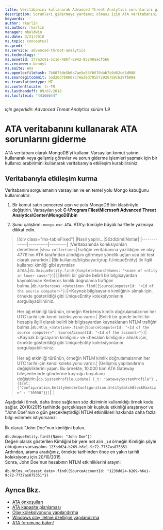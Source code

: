 ```yaml
---
title: Veritabanını kullanarak Advanced Threat Analytics sorunlarını giderme | Microsoft Docs
description: Sorunları gidermeye yardımcı olması için ATA veritabanını nasıl kullanabileceğiniz açıklanır
keywords: ''
author: rkarlin
ms.author: rkarlin
manager: mbaldwin
ms.date: 3/21/2018
ms.topic: conceptual
ms.prod: ''
ms.service: advanced-threat-analytics
ms.technology: ''
ms.assetid: 377a3c81-5c1d-486f-8942-85249aacf560
ms.reviewer: bennyl
ms.suite: ems
ms.openlocfilehash: 7b6073de5b6a7ae5e53f0070dab7b9d62cd5d988
ms.sourcegitcommit: 5ad28d7b0607c7ea36d795b72928769c629fb80a
ms.translationtype: MT
ms.contentlocale: tr-TR
ms.lasthandoff: 09/07/2018
ms.locfileid: "44166644"
---
```

*İçin geçerlidir: Advanced Threat Analytics sürüm 1.9*



# <a name="troubleshooting-ata-using-the-ata-database"></a>ATA veritabanını kullanarak ATA sorunlarını giderme
ATA veritabanı olarak MongoDB’yi kullanır.
Varsayılan komut satırını kullanarak veya gelişmiş görevler ve sorun giderme işlemleri yapmak için bir kullanıcı arabirimini kullanarak veritabanıyla etkileşim kurabilirsiniz.

## <a name="interacting-with-the-database"></a>Veritabanıyla etkileşim kurma
Veritabanını sorgulamanın varsayılan ve en temel yolu Mongo kabuğunu kullanmaktır:

1.  Bir komut satırı penceresi açın ve yolu MongoDB bin klasörüyle değiştirin. Varsayılan yol: **C:\Program Files\Microsoft Advanced Threat Analytics\Center\MongoDB\bin**

2.  Şunu çalıştırın: `mongo.exe ATA`. ATA’yı tümüyle büyük harflerle yazmaya dikkat edin.

> [!div class="mx-tableFixed"]
|Nasıl yapılır...|Sözdizimi|Notlar|
|-------------|----------|---------|
|Veritabanında koleksiyonları denetleme.|`show collections`|Trafiğin veritabanına yazıldığını ve olay 4776’nın ATA tarafından alındığını görmeye yönelik uçtan uca bir test olarak yararlıdır.|
|Bir kullanıcı/bilgisayar/grup (UniqueEntity) ile ilgili kullanıcı kimliği gibi ayrıntıları alma.|`db.UniqueEntity.find({CompleteSearchNames: "<name of entity in lower case>"})`||
|Belirli bir günde belirli bir bilgisayardan kaynaklanan Kerberos kimlik doğrulama trafiğini bulma.|`db.KerberosAs_<datetime>.find({SourceComputerId: "<Id of the source computer>"})`|&lt;Kaynak bilgisayarın kimliğini&gt; almak için, örnekte gösterildiği gibi UniqueEntity koleksiyonlarını sorgulayabilirsiniz.<br /><br />Her ağ etkinliği türünün, örneğin Kerberos kimlik doğrulamalarının her UTC tarihi için kendi koleksiyonu vardır.|
|Belirli bir günde belirli bir hesapla ilgili olarak belirli bir bilgisayardan kaynaklanan NTLM trafiğini bulma.|`db.Ntlm_<datetime>.find({SourceComputerId: "<Id of the source computer>", SourceAccountId: "<Id of the account>"})`|&lt;Kaynak bilgisayarın kimliğini&gt; ve &lt;hesabın kimliğini&gt; almak için, örnekte gösterildiği gibi UniqueEntity koleksiyonlarını sorgulayabilirsiniz.<br /><br />Her ağ etkinliği türünün, örneğin NTLM kimlik doğrulamalarının her UTC tarihi için kendi koleksiyonu vardır.|
|Gelişmiş yapılandırma değişikliklerini yapın. Bu örnekte, 10.000 tüm ATA Gateway bileşenlerinde gönderme kuyruğu boyutunu değiştirin.|`db.SystemProfile.update( {_t: "GatewaySystemProfile"} ,`<br>`{$set:{"Configuration.EntitySenderConfiguration.EntityBatchBlockMaxSize" : "10000"}})`|`|

Aşağıdaki örnek, daha önce sağlanan söz diziminin kullanıldığı örnek kodu sağlar. 20/10/2015 tarihinde gerçekleşen bir kuşkulu etkinliği araştırıyor ve "John Doe"nun o gün gerçekleştirdiği NTLM etkinlikleri hakkında daha fazla bilgi edinmek istiyorsanız:<br /><br />İlk olarak "John Doe"nun kimliğini bulun.

`db.UniqueEntity.find({Name: "John Doe"})`<br>Değeri olarak gösterilen Kimliğini bir yere not alın `_id` örneğin Kimliğin şöyle olduğunu varsayalım. `123bdd24-b269-h6e1-9c72-7737as875351`<br>Ardından, arama aradığınız, örnekte tarihinden önce en yakın tarihli koleksiyonu için 20/10/2015.<br>Sonra, John Doe'nun hesabının NTLM etkinliklerini arayın: 

`db.Ntlms_<closest date>.find({SourceAccountId: "123bdd24-b269-h6e1-9c72-7737as875351"})`

## <a name="see-also"></a>Ayrıca Bkz.
- [ATA önkoşulları](ata-prerequisites.md)
- [ATA kapasite planlaması](ata-capacity-planning.md)
- [Olay koleksiyonunu yapılandırma](configure-event-collection.md)
- [Windows olay iletme özelliğini yapılandırma](configure-event-collection.md#configuring-windows-event-forwarding)
- [ATA forumuna bakın!](https://social.technet.microsoft.com/Forums/security/home?forum=mata)
